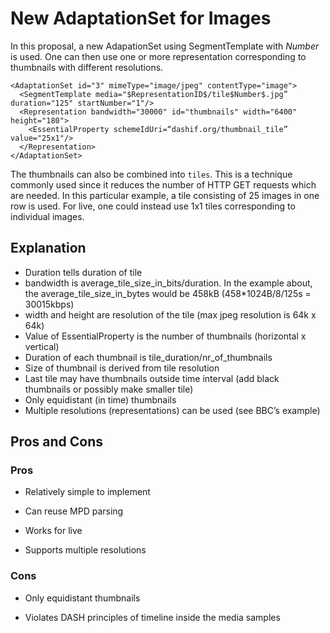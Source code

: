 # New AdaptationSet for Images

In this proposal, a new AdapationSet using SegmentTemplate with $Number$ is used.
One can then use one or more representation corresponding to thumbnails with different resolutions.


    <AdaptationSet id="3" mimeType="image/jpeg" contentType="image">      <SegmentTemplate media="$RepresentationID$/tile$Number$.jpg” duration="125" startNumber="1"/>      <Representation bandwidth="30000" id="thumbnails" width="6400" height="180">        <EssentialProperty schemeIdUri=“dashif.org/thumbnail_tile” value="25x1"/>      </Representation>    </AdaptationSet>The thumbnails can also be combined into `tiles`. This is a technique commonly used since it reduces the number of HTTP GET requests which are needed. In this particular example, a tile consisting of 25 images in one row is used. For live, one could instead use 1x1 tiles corresponding to individual images.
## Explanation
* Duration tells duration of tile
* bandwidth is average_tile_size_in_bits/duration. In the example about, the average_tile_size_in_bytes would be 458kB (458*1024B/8/125s = 30015kbps) * width and height are resolution of the tile (max jpeg resolution is 64k x 64k)* Value of EssentialProperty is the number of thumbnails (horizontal x vertical)* Duration of each thumbnail is tile_duration/nr_of_thumbnails* Size of thumbnail is derived from tile resolution* Last tile may have thumbnails outside time interval (add black thumbnails or possibly make smaller tile)* Only equidistant (in time) thumbnails* Multiple resolutions (representations) can be used (see BBC’s example)
## Pros and Cons
### Pros
* Relatively simple to implement
* Can reuse MPD parsing
* Works for live
* Supports multiple resolutions

### Cons
* Only equidistant thumbnails
* Violates DASH principles of timeline inside the media samples
